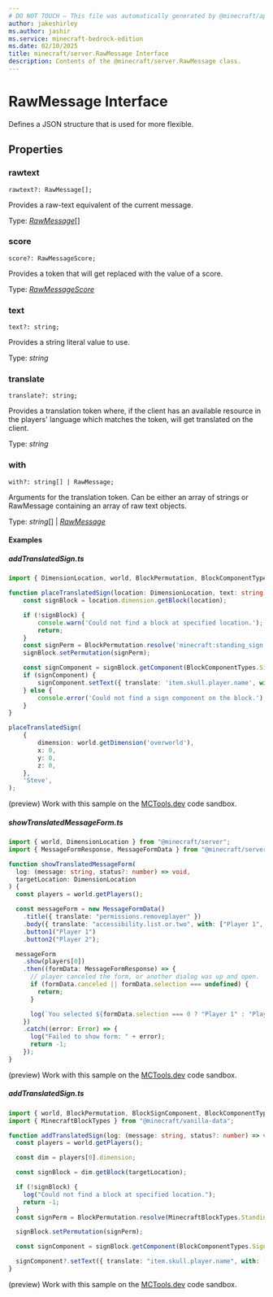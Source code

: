 ```yaml
---
# DO NOT TOUCH — This file was automatically generated by @minecraft/api-docs-generator, to report problems file an issue at https://github.com/Mojang/minecraft-scripting-libraries
author: jakeshirley
ms.author: jashir
ms.service: minecraft-bedrock-edition
ms.date: 02/10/2025
title: minecraft/server.RawMessage Interface
description: Contents of the @minecraft/server.RawMessage class.
---
```

# RawMessage Interface

Defines a JSON structure that is used for more flexible.

## Properties

### **rawtext**
`rawtext?: RawMessage[];`

Provides a raw-text equivalent of the current message.

Type: [*RawMessage*](RawMessage.md)[]

### **score**
`score?: RawMessageScore;`

Provides a token that will get replaced with the value of a score.

Type: [*RawMessageScore*](RawMessageScore.md)

### **text**
`text?: string;`

Provides a string literal value to use.

Type: *string*

### **translate**
`translate?: string;`

Provides a translation token where, if the client has an available resource in the players' language which matches the token, will get translated on the client.

Type: *string*

### **with**
`with?: string[] | RawMessage;`

Arguments for the translation token. Can be either an array of strings or RawMessage containing an array of raw text objects.

Type: *string*[] | [*RawMessage*](RawMessage.md)

#### Examples

##### ***addTranslatedSign.ts***

```typescript
import { DimensionLocation, world, BlockPermutation, BlockComponentTypes } from '@minecraft/server';

function placeTranslatedSign(location: DimensionLocation, text: string) {
    const signBlock = location.dimension.getBlock(location);

    if (!signBlock) {
        console.warn('Could not find a block at specified location.');
        return;
    }
    const signPerm = BlockPermutation.resolve('minecraft:standing_sign', { ground_sign_direction: 8 });
    signBlock.setPermutation(signPerm);

    const signComponent = signBlock.getComponent(BlockComponentTypes.Sign);
    if (signComponent) {
        signComponent.setText({ translate: 'item.skull.player.name', with: [text] });
    } else {
        console.error('Could not find a sign component on the block.');
    }
}

placeTranslatedSign(
    {
        dimension: world.getDimension('overworld'),
        x: 0,
        y: 0,
        z: 0,
    },
    'Steve',
);
```

(preview) Work with this sample on the [MCTools.dev](https://mctools.dev/?open=gp/addTranslatedSign.ts) code sandbox.

##### ***showTranslatedMessageForm.ts***

```typescript
import { world, DimensionLocation } from "@minecraft/server";
import { MessageFormResponse, MessageFormData } from "@minecraft/server-ui";

function showTranslatedMessageForm(
  log: (message: string, status?: number) => void,
  targetLocation: DimensionLocation
) {
  const players = world.getPlayers();

  const messageForm = new MessageFormData()
    .title({ translate: "permissions.removeplayer" })
    .body({ translate: "accessibility.list.or.two", with: ["Player 1", "Player 2"] })
    .button1("Player 1")
    .button2("Player 2");

  messageForm
    .show(players[0])
    .then((formData: MessageFormResponse) => {
      // player canceled the form, or another dialog was up and open.
      if (formData.canceled || formData.selection === undefined) {
        return;
      }

      log(`You selected ${formData.selection === 0 ? "Player 1" : "Player 2"}`);
    })
    .catch((error: Error) => {
      log("Failed to show form: " + error);
      return -1;
    });
}
```

(preview) Work with this sample on the [MCTools.dev](https://mctools.dev/?open=gp/showTranslatedMessageForm.ts) code sandbox.

##### ***addTranslatedSign.ts***

```typescript
import { world, BlockPermutation, BlockSignComponent, BlockComponentTypes, DimensionLocation } from "@minecraft/server";
import { MinecraftBlockTypes } from "@minecraft/vanilla-data";

function addTranslatedSign(log: (message: string, status?: number) => void, targetLocation: DimensionLocation) {
  const players = world.getPlayers();

  const dim = players[0].dimension;

  const signBlock = dim.getBlock(targetLocation);

  if (!signBlock) {
    log("Could not find a block at specified location.");
    return -1;
  }
  const signPerm = BlockPermutation.resolve(MinecraftBlockTypes.StandingSign, { ground_sign_direction: 8 });

  signBlock.setPermutation(signPerm);

  const signComponent = signBlock.getComponent(BlockComponentTypes.Sign) as BlockSignComponent;

  signComponent?.setText({ translate: "item.skull.player.name", with: [players[0].name] });
}
```

(preview) Work with this sample on the [MCTools.dev](https://mctools.dev/?open=gp/addTranslatedSign.ts) code sandbox.
